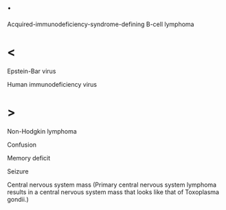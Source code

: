 # .

Acquired-immunodeficiency-syndrome-defining B-cell lymphoma

# <

Epstein-Bar virus

Human immunodeficiency virus

# >

Non-Hodgkin lymphoma

Confusion

Memory deficit

Seizure

Central nervous system mass (Primary central nervous system lymphoma results in a central nervous system mass that looks like that of Toxoplasma gondii.)
